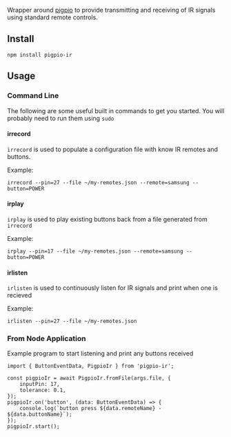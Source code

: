 Wrapper around [pigpio](https://github.com/fivdi/pigpio) to provide transmitting and receiving of IR signals using
standard remote controls.

## Install

`npm install pigpio-ir`

## Usage

### Command Line

The following are some useful built in commands to get you started. You will probably need to run them using `sudo`

#### irrecord

`irrecord` is used to populate a configuration file with know IR remotes and buttons.

Example:

```
irrecord --pin=27 --file ~/my-remotes.json --remote=samsung --button=POWER
```

#### irplay

`irplay` is used to play existing buttons back from a file generated from `irrecord`

Example:

```
irplay --pin=17 --file ~/my-remotes.json --remote=samsung --button=POWER
```

#### irlisten

`irlisten` is used to continuously listen for IR signals and print when one is recieved

Example:

```
irlisten --pin=27 --file ~/my-remotes.json
```

### From Node Application

Example program to start listening and print any buttons received

```
import { ButtonEventData, PigpioIr } from 'pigpio-ir';

const pigpioIr = await PigpioIr.fromFile(args.file, {
    inputPin: 17,
    tolerance: 0.1,
});
pigpioIr.on('button', (data: ButtonEventData) => {
    console.log(`button press ${data.remoteName} - ${data.buttonName}`);
});
pigpioIr.start();
```
